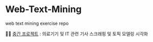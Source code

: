 # Web-Text-Mining
web text mining exercise repo

🧑‍💻 [중간 프로젝트](https://github.com/sua-kim/Web-Text-Mining/blob/main/2021-1_%EC%A4%91%EA%B0%84%20%ED%94%84%EB%A1%9C%EC%A0%9D%ED%8A%B8.ipynb) : 의료기기 및 IT 관련 기사 스크래핑 및 토픽 모델링 시각화
